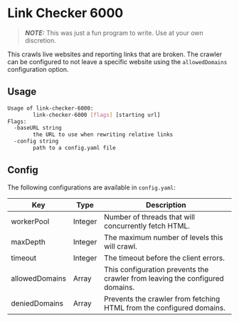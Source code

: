# Link Checker 6000

> **_NOTE:_**  This was just a fun program to write. Use at your own discretion.

This crawls live websites and reporting links that are broken. The crawler can 
be configured to not leave a specific website using the `allowedDomains` 
configuration option.

## Usage

```bash
Usage of link-checker-6000:
        link-checker-6000 [flags] [starting url]
Flags:
  -baseURL string
        the URL to use when rewriting relative links
  -config string
        path to a config.yaml file
```

## Config

The following configurations are available in `config.yaml`:

| Key            | Type    | Description                                                                 |
|----------------|---------|-----------------------------------------------------------------------------|
| workerPool     | Integer | Number of threads that will concurrently fetch HTML.                        |
| maxDepth       | Integer | The maximum number of levels this will crawl.                               |
| timeout        | Integer | The timeout before the client errors.                                       |
| allowedDomains | Array   | This configuration prevents the crawler from leaving the configured domains.|
| deniedDomains  | Array   | Prevents the crawler from fetching HTML from the configured domains.        |
